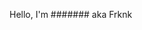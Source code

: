 Hello, I'm ####### aka Frknk

<!---
Frknk69/Frknk69 is a ✨ special ✨ repository because its `README.md` (this file) appears on your GitHub profile.
You can click the Preview link to take a look at your changes.
--->
